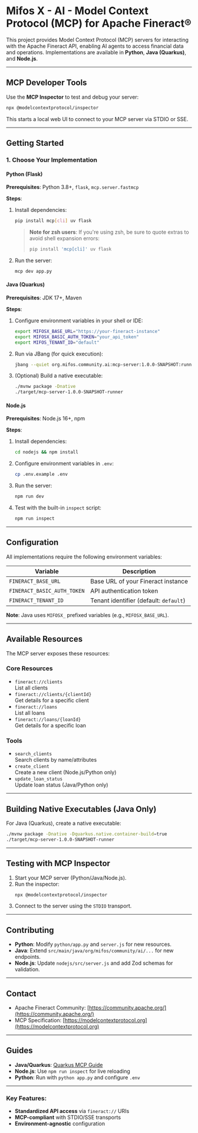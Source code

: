 # Mifos X - AI - Model Context Protocol (MCP) for Apache Fineract®

This project provides Model Context Protocol (MCP) servers for interacting with the Apache Fineract API, enabling AI agents to access financial data and operations. Implementations are available in **Python**, **Java (Quarkus)**, and **Node.js**.

---

## MCP Developer Tools

Use the **MCP Inspector** to test and debug your server:

```bash
npx @modelcontextprotocol/inspector
```

This starts a local web UI to connect to your MCP server via STDIO or SSE.

---

## Getting Started

### 1. Choose Your Implementation

#### **Python (Flask)**
**Prerequisites**: Python 3.8+, `flask`, `mcp.server.fastmcp`

**Steps**:
1. Install dependencies:
   ```bash
   pip install mcp[cli] uv flask
   ```

   > **Note for zsh users**: If you're using zsh, be sure to quote extras to avoid shell expansion errors:
   >
   > ```bash
   > pip install 'mcp[cli]' uv flask
   > ```
2. Run the server:
   ```bash
   mcp dev app.py
   ```

#### **Java (Quarkus)**
**Prerequisites**: JDK 17+, Maven

**Steps**:
1. Configure environment variables in your shell or IDE:
   ```bash
   export MIFOSX_BASE_URL="https://your-fineract-instance"
   export MIFOSX_BASIC_AUTH_TOKEN="your_api_token"
   export MIFOS_TENANT_ID="default"
   ```
2. Run via JBang (for quick execution):
   ```bash
   jbang --quiet org.mifos.community.ai:mcp-server:1.0.0-SNAPSHOT:runner
   ```
3. (Optional) Build a native executable:
   ```bash
   ./mvnw package -Dnative
   ./target/mcp-server-1.0.0-SNAPSHOT-runner
   ```

#### **Node.js**
**Prerequisites**: Node.js 16+, npm

**Steps**:
1. Install dependencies:
   ```bash
   cd nodejs && npm install
   ```
2. Configure environment variables in `.env`:
   ```bash
   cp .env.example .env
   ```
3. Run the server:
   ```bash
   npm run dev
   ```
4. Test with the built-in `inspect` script:
   ```bash
   npm run inspect
   ```

---

## Configuration

All implementations require the following environment variables:

| Variable               | Description                          |
|------------------------|--------------------------------------|
| `FINERACT_BASE_URL`    | Base URL of your Fineract instance   |
| `FINERACT_BASIC_AUTH_TOKEN` | API authentication token |
| `FINERACT_TENANT_ID`   | Tenant identifier (default: `default`) |

**Note**: Java uses `MIFOSX_` prefixed variables (e.g., `MIFOSX_BASE_URL`).

---

## Available Resources

The MCP server exposes these resources:

### Core Resources
- `fineract://clients`  
  List all clients
- `fineract://clients/{clientId}`  
  Get details for a specific client
- `fineract://loans`  
  List all loans
- `fineract://loans/{loanId}`  
  Get details for a specific loan

### Tools
- `search_clients`  
  Search clients by name/attributes
- `create_client`  
  Create a new client (Node.js/Python only)
- `update_loan_status`  
  Update loan status (Java/Python only)

---

## Building Native Executables (Java Only)

For Java (Quarkus), create a native executable:
```bash
./mvnw package -Dnative -Dquarkus.native.container-build=true
./target/mcp-server-1.0.0-SNAPSHOT-runner
```

---

## Testing with MCP Inspector

1. Start your MCP server (Python/Java/Node.js).
2. Run the inspector:
   ```bash
   npx @modelcontextprotocol/inspector
   ```
3. Connect to the server using the `STDIO` transport.

---

## Contributing

- **Python**: Modify `python/app.py` and `server.js` for new resources.
- **Java**: Extend `src/main/java/org/mifos/community/ai/...` for new endpoints.
- **Node.js**: Update `nodejs/src/server.js` and add Zod schemas for validation.

---

## Contact

- Apache Fineract Community: [https://community.apache.org/](https://community.apache.org/)
- MCP Specification: [https://modelcontextprotocol.org](https://modelcontextprotocol.org)

---

## Guides

- **Java/Quarkus**: [Quarkus MCP Guide](https://docs.quarkiverse.io/quarkus-mcp-server/dev/index.html)
- **Node.js**: Use `npm run inspect` for live reloading
- **Python**: Run with `python app.py` and configure `.env`

---


### Key Features:
- **Standardized API access** via `fineract://` URIs
- **MCP-compliant** with STDIO/SSE transports
- **Environment-agnostic** configuration

